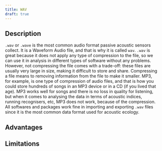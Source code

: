 ```yaml
---
title: WAV
draft: true
---
```


## Description

`.wav` or `.wave` is the most common audio format passive acoustic sensors
collect. It is a Waveform Audio file, and that is why it is called `wav`. `.wav`
is great because it does not apply any type of compression to the file, so we
can use it in analysis in different types of software without any problems.
However, not compressing the file comes with a trade-off: these files are
usually very large in size, making it difficult to store and share. Compressing
a file means to removing information from the file to make it smaller. MP3, for
example, is one type of compression of audio files, and that is how you could
store hundreds of songs in an MP3 device or in a CD (if you lived that age). MP3
works well for songs and there is no loss in quality for listening, but when it
comes to analysing the data in terms of acoustic indices, running recognisers,
etc, MP3 does not work, because of the compression. All softwares and packages
work fine in importing and exporting `.wav` files since it is the most common
data format used for acoustic ecology.

## Advantages

## Limitations
